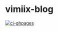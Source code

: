 # vimiix-blog

[![ci-ghpages](https://github.com/vimiix/vimiix-blog/actions/workflows/main.yml/badge.svg)](https://github.com/vimiix/vimiix-blog/actions/workflows/main.yml)

